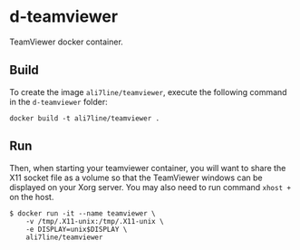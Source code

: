 d-teamviewer
=================
TeamViewer docker container.


Build
-----

To create the image `ali7line/teamviewer`, execute the following command in the
`d-teamviewer` folder:

    docker build -t ali7line/teamviewer .


Run
---

Then, when starting your teamviewer container, you will want to share the X11
socket file as a volume so that the TeamViewer windows can be displayed on your
Xorg server. You may also need to run command `xhost +` on the host.


    $ docker run -it --name teamviewer \
        -v /tmp/.X11-unix:/tmp/.X11-unix \
        -e DISPLAY=unix$DISPLAY \
        ali7line/teamviewer
